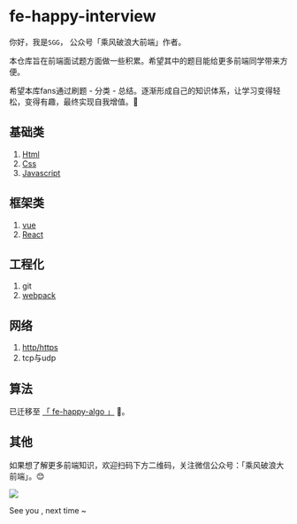 # fe-happy-interview

你好，我是`SGG`， 公众号「乘风破浪大前端」作者。 

本仓库旨在前端面试题方面做一些积累。希望其中的题目能给更多前端同学带来方便。

希望本库fans通过刷题 - 分类 - 总结。逐渐形成自己的知识体系，让学习变得轻松，变得有趣，最终实现自我增值。🚀

## 基础类

1. [Html](https://github.com/szjxxy/fe-happy-interview/blob/master/chapter/html.md)
2. [Css](https://github.com/szjxxy/fe-happy-interview/blob/master/chapter/css.md)
3. [Javascript](https://github.com/szjxxy/fe-happy-interview/blob/master/chapter/javascript.md)

## 框架类

1. [vue](https://github.com/szjxxy/fe-happy-interview/blob/master/chapter/vue.md)
2. [React](https://github.com/szjxxy/fe-happy-interview/blob/master/chapter/react.md)

## 工程化

1. git
2. [webpack](https://github.com/szjxxy/fe-happy-interview/blob/master/chapter/webpack.md)

## 网络

1. [http/https](https://github.com/szjxxy/fe-happy-interview/blob/master/chapter/http.md)
2. tcp与udp

## 算法
已迁移至  [「 fe-happy-algo 」](https://github.com/szjxxy/fe-happy-algo) 🚀。

## 其他
如果想了解更多前端知识，欢迎扫码下方二维码，关注微信公众号：「乘风破浪大前端」。😊

![](https://tva1.sinaimg.cn/large/0081Kckwly1gk2rjhye7dj3076076mxm.jpg)

See you , next time ~

